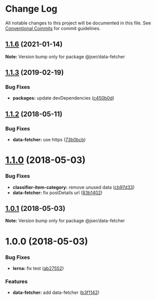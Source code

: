 # Change Log

All notable changes to this project will be documented in this file.
See [Conventional Commits](https://conventionalcommits.org) for commit guidelines.

## [1.1.6](https://github.com/jser/dataset/compare/v1.1.5...v1.1.6) (2021-01-14)

**Note:** Version bump only for package @jser/data-fetcher





<a name="1.1.3"></a>
## [1.1.3](https://github.com/jser/dataset/compare/v1.1.2...v1.1.3) (2019-02-19)


### Bug Fixes

* **packages:** update devDependencies ([c450b0d](https://github.com/jser/dataset/commit/c450b0d))




<a name="1.1.2"></a>
## [1.1.2](https://github.com/jser/dataset/compare/v1.1.1...v1.1.2) (2018-05-11)


### Bug Fixes

* **data-fetcher:** use https ([73b0bcb](https://github.com/jser/dataset/commit/73b0bcb))




<a name="1.1.0"></a>
# [1.1.0](https://github.com/jser/dataset/compare/v1.0.3...v1.1.0) (2018-05-03)


### Bug Fixes

* **classifier-item-category:** remove unused data ([cb97d33](https://github.com/jser/dataset/commit/cb97d33))
* **data-fetcher:** fix postDetails url ([83b1402](https://github.com/jser/dataset/commit/83b1402))




<a name="1.0.1"></a>
## [1.0.1](https://github.com/jser/dataset/compare/v1.0.0...v1.0.1) (2018-05-03)




**Note:** Version bump only for package @jser/data-fetcher

<a name="1.0.0"></a>
# 1.0.0 (2018-05-03)


### Bug Fixes

* **lerna:** fix test ([ab27552](https://github.com/jser/dataset/commit/ab27552))


### Features

* **data-fetcher:** add data-fetcher ([b3f1142](https://github.com/jser/dataset/commit/b3f1142))
